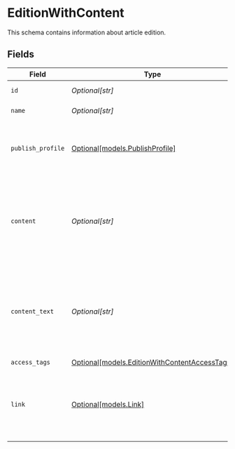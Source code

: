 # EditionWithContent

This schema contains information about article edition.


## Fields

| Field                                                                                      | Type                                                                                       | Required                                                                                   | Description                                                                                |
| ------------------------------------------------------------------------------------------ | ------------------------------------------------------------------------------------------ | ------------------------------------------------------------------------------------------ | ------------------------------------------------------------------------------------------ |
| `id`                                                                                       | *Optional[str]*                                                                            | :heavy_minus_sign:                                                                         | ID of the edition.                                                                         |
| `name`                                                                                     | *Optional[str]*                                                                            | :heavy_minus_sign:                                                                         | Name of the edition.                                                                       |
| `publish_profile`                                                                          | [Optional[models.PublishProfile]](../models/publishprofile.md)                             | :heavy_minus_sign:                                                                         | This schema contains information about Profile.                                            |
| `content`                                                                                  | *Optional[str]*                                                                            | :heavy_minus_sign:                                                                         | The raw content of the article. The maximum allowed Article content size is 5 MB.          |
| `content_text`                                                                             | *Optional[str]*                                                                            | :heavy_minus_sign:                                                                         | Plain text version of the content. The maximum allowed Article content size is 5 MB.       |
| `access_tags`                                                                              | [Optional[models.EditionWithContentAccessTags]](../models/editionwithcontentaccesstags.md) | :heavy_minus_sign:                                                                         | N/A                                                                                        |
| `link`                                                                                     | [Optional[models.Link]](../models/link.md)                                                 | :heavy_minus_sign:                                                                         | Defines the relationship between this resource and another object.                         |